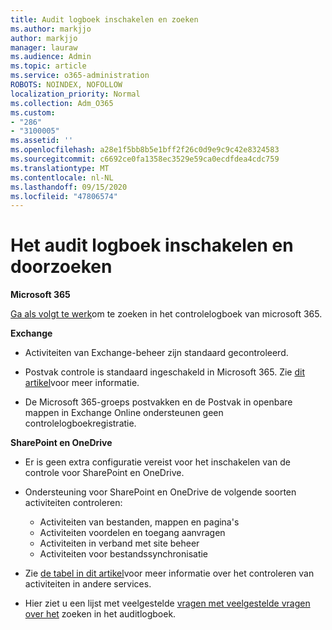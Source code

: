 ```yaml
---
title: Audit logboek inschakelen en zoeken
ms.author: markjjo
author: markjjo
manager: lauraw
ms.audience: Admin
ms.topic: article
ms.service: o365-administration
ROBOTS: NOINDEX, NOFOLLOW
localization_priority: Normal
ms.collection: Adm_O365
ms.custom:
- "286"
- "3100005"
ms.assetid: ''
ms.openlocfilehash: a28e1f5bb8b5e1bff2f26c0d9e9c9c42e8324583
ms.sourcegitcommit: c6692ce0fa1358ec3529e59ca0ecdfdea4cdc759
ms.translationtype: MT
ms.contentlocale: nl-NL
ms.lasthandoff: 09/15/2020
ms.locfileid: "47806574"
---
```

# <a name="enable-and-search-the-audit-log"></a>Het audit logboek inschakelen en doorzoeken

**Microsoft 365**

[Ga als volgt te werk](https://docs.microsoft.com/microsoft-365/compliance/search-the-audit-log-in-security-and-compliance#search-the-audit-log)om te zoeken in het controlelogboek van microsoft 365.

**Exchange**

- Activiteiten van Exchange-beheer zijn standaard gecontroleerd.

- Postvak controle is standaard ingeschakeld in Microsoft 365. Zie  [dit artikel](https://docs.microsoft.com/microsoft-365/compliance/enable-mailbox-auditing)voor meer informatie.

- De Microsoft 365-groeps postvakken en de Postvak in openbare mappen in Exchange Online ondersteunen geen controlelogboekregistratie.

**SharePoint en OneDrive**

- Er is geen extra configuratie vereist voor het inschakelen van de controle voor SharePoint en OneDrive.

- Ondersteuning voor SharePoint en OneDrive de volgende soorten activiteiten controleren:

    - Activiteiten van bestanden, mappen en pagina's
    - Activiteiten voordelen en toegang aanvragen
    - Activiteiten in verband met site beheer
    - Activiteiten voor bestandssynchronisatie

- Zie  [de tabel in dit artikel](https://docs.microsoft.com/microsoft-365/compliance/search-the-audit-log-in-security-and-compliance#audited-activities)voor meer informatie over het controleren van activiteiten in andere services.

- Hier ziet u een lijst met veelgestelde [vragen met veelgestelde vragen over het](https://docs.microsoft.com/microsoft-365/compliance/search-the-audit-log-in-security-and-compliance#frequently-asked-questions) zoeken in het auditlogboek.